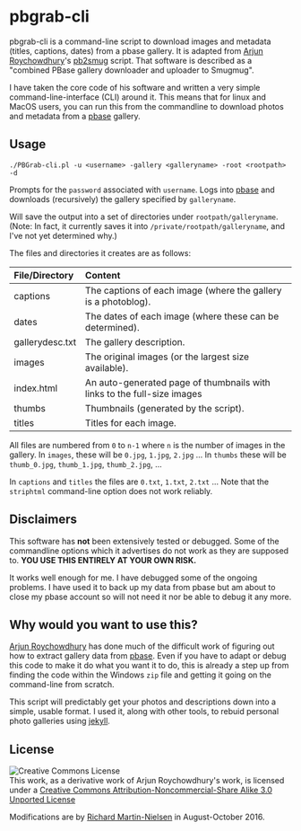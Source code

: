 # pbgrab-cli

pbgrab-cli is a command-line script to download images and metadata (titles, captions, dates) from a pbase gallery. It is adapted from [Arjun Roychowdhury](http://www.roychowdhury.org)'s [pb2smug](http://www.roychowdhury.org/software) script. That software is described as a "combined PBase gallery downloader and uploader to Smugmug".

I have taken the core code of his software and written a very simple command-line-interface (CLI) around it. This means that for linux and MacOS users, you can run this from the commandline to download photos and metadata from a [pbase](www.pbase.com) gallery. 

## Usage

```
./PBGrab-cli.pl -u <username> -gallery <galleryname> -root <rootpath> -d
```

Prompts for the `password` associated with `username`. Logs into [pbase](www.pbase.com) and downloads (recursively) the gallery specified by `galleryname`.

Will save the output into a set of directories under `rootpath/galleryname`. (Note: In fact, it currently saves it into `/private/rootpath/galleryname`, and I've not yet determined why.)

The files and directories it creates are as follows:

| File/Directory | Content |
|:---------------|:--------|
| captions | The captions of each image (where the gallery is a photoblog).|
| dates | The dates of each image (where these can be determined).|
| gallerydesc.txt | The gallery description. |
| images | The original images (or the largest size available).|
| index.html | An auto-generated page of thumbnails with links to the full-size images |
| thumbs | Thumbnails (generated by the script). |
| titles | Titles for each image.|

All files are numbered from `0` to `n-1` where `n` is the number of images in the gallery. In `images`, these will be `0.jpg`, `1.jpg`, `2.jpg` ... In `thumbs` these will be `thumb_0.jpg`,  `thumb_1.jpg`,  `thumb_2.jpg`, ...

In `captions` and `titles` the files are `0.txt`, `1.txt`, `2.txt` ... Note that the `striphtml` command-line option does not work reliably.

## Disclaimers

This software has **not** been extensively tested or debugged. Some of the commandline options which it advertises do not work as they are supposed to. **YOU USE THIS ENTIRELY AT YOUR OWN RISK.**

It works well enough for me. I have debugged some of the ongoing problems. I have used it to back up my data from pbase but am about to close my pbase account so will not need it nor be able to debug it any more.

## Why would you want to use this? 

[Arjun Roychowdhury](http://www.roychowdhury.org) has done much of the difficult work of figuring out how to extract gallery data from [pbase](www.pbase.com). Even if you have to adapt or debug this code to make it do what you want it to do, this is already a step up from finding the code within the Windows `zip` file and getting it going on the command-line from scratch.

This script will predictably get your photos and descriptions down into a simple, usable format. I used it, along with other tools, to rebuid personal photo galleries using [jekyll](http://jekyllrb.com).

## License

 ![Creative Commons License](http://i.creativecommons.org/l/by-nc-sa/3.0/88x31.png)  
This work, as a derivative work of Arjun Roychowdhury's work, is licensed under a [Creative Commons Attribution-Noncommercial-Share Alike 3.0 Unported License](http://creativecommons.org/licenses/by-nc-sa/3.0/)

Modifications are by [Richard Martin-Nielsen](https://github.com/RichardMN) in August-October 2016.
